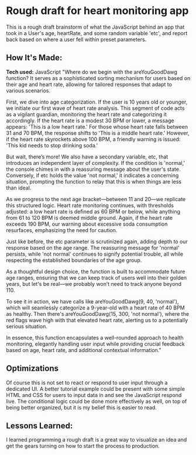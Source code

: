 # Rough draft for heart monitoring app
This is a rough draft brainstorm of what the JavaScript behind an app that took in a User's age, heartRate, and some random variable 'etc', and report back based on where a user fell within preset parameters. 


## How It's Made:

**Tech used:** JavaScript
"Where do we begin with the areYouGoodDawg function? It serves as a sophisticated sorting mechanism for users based on their age and heart rate, allowing for tailored responses that adapt to various scenarios.

First, we dive into age categorization. If the user is 10 years old or younger, we initiate our first wave of heart rate analysis. This segment of code acts as a vigilant guardian, monitoring the heart rate and categorizing it accordingly. If the heart rate is a modest 30 BPM or lower, a message appears: 'This is a low heart rate.' For those whose heart rate falls between 31 and 70 BPM, the response shifts to 'This is a middle heart rate.' However, if the heart rate skyrockets above 100 BPM, a friendly warning is issued: 'This kid needs to stop drinking soda.'

But wait, there’s more! We also have a secondary variable, etc, that introduces an independent layer of complexity. If the condition is 'normal,' the console chimes in with a reassuring message about the user's state. Conversely, if etc holds the value 'not normal,' it indicates a concerning situation, prompting the function to relay that this is when things are less than ideal.

As we progress to the next age bracket—between 11 and 20—we replicate this structured logic. Heart rate monitoring continues, with thresholds adjusted: a low heart rate is defined as 60 BPM or below, while anything from 61 to 120 BPM is deemed middle ground. Again, if the heart rate exceeds 190 BPM, our warning about excessive soda consumption resurfaces, emphasizing the need for caution.

Just like before, the etc parameter is scrutinized again, adding depth to our response based on the age range. The reassuring message for 'normal' persists, while 'not normal' continues to signify potential trouble, all while respecting the established boundaries of the age group.

As a thoughtful design choice, the function is built to accommodate future age ranges, ensuring that we can keep track of users well into their golden years, but let's be real—we probably won’t need to track anyone beyond 110.

To see it in action, we have calls like areYouGoodDawg(9, 40, 'normal'), which will seamlessly categorize a 9-year-old with a heart rate of 40 BPM as healthy. Then there's areYouGoodDawg(15, 300, 'not normal'), where the red flags wave high with that elevated heart rate, alerting us to a potentially serious situation.

In essence, this function encapsulates a well-rounded approach to health monitoring, elegantly handling user input while providing crucial feedback based on age, heart rate, and additional contextual information."


## Optimizations
Of course this is not set to react or respond to user input through a dedicated UI. A better tutorial example could be present with some simple HTML and CSS for users to input data in and see the JavaScript respond live. The conditional logic could be done more effectively as well, on top of being better organized, but it is my belief this is easier to read.


## Lessons Learned:
I learned programming a rough draft is a great way to visualize an idea and get the gears turning on how to start the process to production.
